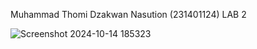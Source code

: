 Muhammad Thomi Dzakwan Nasution (231401124) LAB 2

![Screenshot 2024-10-14 185323](https://github.com/user-attachments/assets/ad7d3469-1f78-4645-a0c3-910a26409bb4)
